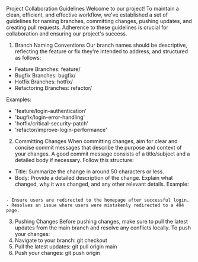 Project Collaboration Guidelines 
 Welcome to our project! To maintain a clean, efficient, and effective workflow, we've established a set of guidelines for naming branches, committing changes, pushing updates, and creating pull requests. Adherence to these guidelines is crucial for collaboration and ensuring our project's success.

1. Branch Naming Conventions
Our branch names should be descriptive, reflecting the feature or fix they're intended to address, and structured as follows:
- Feature Branches: feature/<short-feature-description>
- Bugfix Branches: bugfix/<short-bug-description>
- Hotfix Branches: hotfix/<short-hotfix-description>
- Refactoring Branches: refactor/<short-refactor-description>

Examples:
- 'feature/login-authentication'
- 'bugfix/login-error-handling'
- 'hotfix/critical-security-patch'
- 'refactor/improve-login-performance'

2. Committing Changes
When committing changes, aim for clear and concise commit messages that describe the purpose and context of your changes. A good commit message consists of a title/subject and a detailed body if necessary. Follow this structure:

- Title: Summarize the change in around 50 characters or less.
- Body: Provide a detailed description of the change. Explain what changed, why it was changed, and any other relevant details.
Example: 
``` Fix login redirection bug

- Ensure users are redirected to the homepage after successful login.
- Resolves an issue where users were mistakenly redirected to a 404 page.
```
3. Pushing Changes
Before pushing changes, make sure to pull the latest updates from the main branch and resolve any conflicts locally. To push your changes:
  1. Navigate to your branch: git checkout <branch-name>
  2. Pull the latest updates: git pull origin main
  3. Push your changes: git push origin <branch-name>


